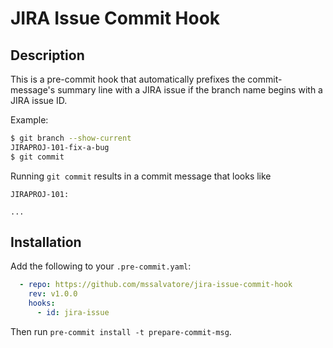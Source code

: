 # JIRA Issue Commit Hook

## Description
This is a pre-commit hook that automatically prefixes the commit-message's
summary line with a JIRA issue if the branch name begins with a JIRA issue ID.

Example:
```sh
$ git branch --show-current
JIRAPROJ-101-fix-a-bug
$ git commit
```

Running `git commit` results in a commit message that looks like

```
JIRAPROJ-101: 

...
```


## Installation

Add the following to your `.pre-commit.yaml`:
```yaml
  - repo: https://github.com/mssalvatore/jira-issue-commit-hook
    rev: v1.0.0
    hooks:
      - id: jira-issue
```

Then run `pre-commit install -t prepare-commit-msg`.
